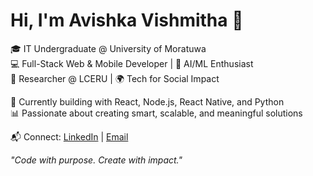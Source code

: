 # Hi, I'm Avishka Vishmitha 👋

🎓 IT Undergraduate @ University of Moratuwa  
💻 Full-Stack Web & Mobile Developer | 🤖 AI/ML Enthusiast  
🔬 Researcher @ LCERU | 🌍 Tech for Social Impact  

🚀 Currently building with React, Node.js, React Native, and Python  
📊 Passionate about creating smart, scalable, and meaningful solutions  

📬 Connect: [LinkedIn](www.linkedin.com/in/avishka-vishmitha) | [Email](avishkavishmitha2@gmail.com)

_"Code with purpose. Create with impact."_
